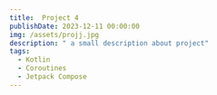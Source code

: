 ```yaml
---
title:  Project 4
publishDate: 2023-12-11 00:00:00
img: /assets/projj.jpg
description: " a small description about project"
tags:
  - Kotlin
  - Coroutines
  - Jetpack Compose 
---
```

